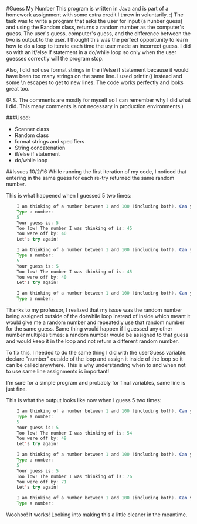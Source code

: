 #Guess My Number
This program is written in Java and is part of a homework assignment with some extra credit I threw in voluntarily. :)
The task was to write a program that asks the user for input (a nunber guess) and using the Random class, returns a random number as the computer's guess. The user's guess, computer's guess, and the difference between the two is output to the user.
I thought this was the perfect opportunity to learn how to do a loop to iterate each time the user made an incorrect guess. I did so with an if/else if statement in a do/while loop so only when the user guesses correctly will the program stop. 

Also, I did not use format strings in the if/else if statement because it would have been too many strings on the same line. I used println() instead and some \n escapes to get to new lines. The code works perfectly and looks great too.

(P.S. The comments are mostly for myself so I can remember why I did what I did. This many comments is not necessary in production environments.)

###Used:
* Scanner class
* Random class
* format strings and specifiers
* String concatenation
* if/else if statement
* do/while loop

##Issues
10/2/16
While running the first iteration of my code, I noticed that entering in the same guess for each re-try returned the same random number. 

This is what happened when I guessed 5 two times:

```java
	I am thinking of a number between 1 and 100 (including both). Can you guess what it is?
	Type a number: 
	5
	Your guess is: 5
	Too low! The number I was thinking of is: 45
	You were off by: 40
	Let's try again!

	I am thinking of a number between 1 and 100 (including both). Can you guess what it is?
	Type a number: 
	5
	Your guess is: 5
	Too low! The number I was thinking of is: 45
	You were off by: 40
	Let's try again!

	I am thinking of a number between 1 and 100 (including both). Can you guess what it is?
	Type a number: 
```

Thanks to my professor, I realized that my issue was the random number being assigned outside of the do/while loop instead of inside which meant it would give me a random number and repeatedly use that random number for the same guess. Same thing would happen if I guessed any other number multiples times: a random number would be assigned to that guess and would keep it in the loop and not return a different random number.

To fix this, I needed to do the same thing I did with the userGuess variable: declare "number" outside of the loop and assign it inside of the loop so it can be called anywhere. This is why understanding when to and when not to use same line assignments is important! 

I'm sure for a simple program and probably for final variables, same line is just fine. 

This is what the output looks like now when I guess 5 two times:

```java
	I am thinking of a number between 1 and 100 (including both). Can you guess what it is?
	Type a number: 
	5
	Your guess is: 5
	Too low! The number I was thinking of is: 54
	You were off by: 49
	Let's try again!

	I am thinking of a number between 1 and 100 (including both). Can you guess what it is?
	Type a number: 
	5
	Your guess is: 5
	Too low! The number I was thinking of is: 76
	You were off by: 71
	Let's try again!

	I am thinking of a number between 1 and 100 (including both). Can you guess what it is?
	Type a number: 
```
Woohoo! It works! Looking into making this a little cleaner in the meantime.